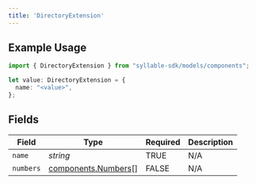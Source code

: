 ```yaml
---
title: 'DirectoryExtension'
---
```


## Example Usage

```typescript
import { DirectoryExtension } from "syllable-sdk/models/components";

let value: DirectoryExtension = {
  name: "<value>",
};
```

## Fields

| Field                                                      | Type                                                       | Required                                                   | Description                                                |
| ---------------------------------------------------------- | ---------------------------------------------------------- | ---------------------------------------------------------- | ---------------------------------------------------------- |
| `name`                                                     | *string*                                                   | TRUE                                         | N/A                                                        |
| `numbers`                                                  | [components.Numbers](sdk-docs/models/components/numbers)[] | FALSE                                         | N/A                                                        |